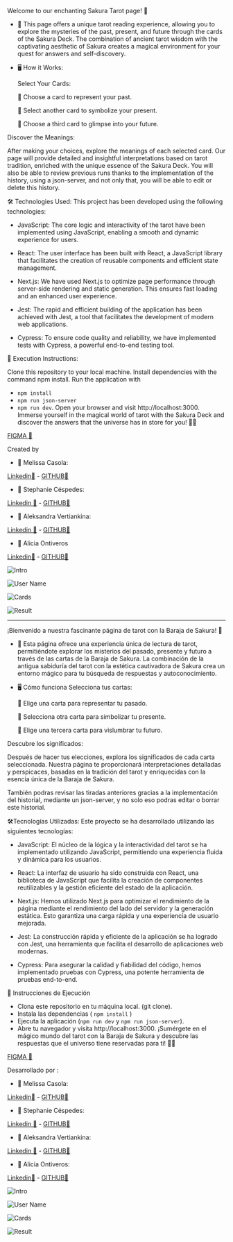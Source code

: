 Welcome to our enchanting Sakura Tarot page! 🌟

- 🧙 This page offers a unique tarot reading experience, allowing you to explore the mysteries of the past, present, and future through the cards of the Sakura Deck. The combination of ancient tarot wisdom with the captivating aesthetic of Sakura creates a magical environment for your quest for answers and self-discovery.

- 🖥️ How it Works: 

  Select Your Cards:

   🌌 Choose a card to represent your past.

   🌟 Select another card to symbolize your present.

   🌈 Choose a third card to glimpse into your future.


Discover the Meanings:

After making your choices, explore the meanings of each selected card. Our page will provide detailed and insightful interpretations based on tarot tradition, enriched with the unique essence of the Sakura Deck.
You will also be able to review previous runs thanks to the implementation of the history, using a json-server, and not only that, you will be able to edit or delete this history.


🛠️ Technologies Used: This project has been developed using the following technologies:

- JavaScript: The core logic and interactivity of the tarot have been implemented using JavaScript, enabling a smooth and dynamic experience for users.

- React: The user interface has been built with React, a JavaScript library that facilitates the creation of reusable components and efficient state management.

- Next.js: We have used Next.js to optimize page performance through server-side rendering and static generation. This ensures fast loading and an enhanced user experience.

- Jest: The rapid and efficient building of the application has been achieved with Jest, a tool that facilitates the development of modern web applications.

- Cypress: To ensure code quality and reliability, we have implemented tests with Cypress, a powerful end-to-end testing tool.


📘 Execution Instructions:

Clone this repository to your local machine.
Install dependencies with the command npm install.
Run the application with 
- ```npm install```
- ```npm run json-server ```
- ```npm run dev```.
Open your browser and visit http://localhost:3000.
Immerse yourself in the magical world of tarot with the Sakura Deck and discover the answers that the universe has in store for you! 🌈✨

[ FIGMA 🔗](https://www.figma.com/proto/AEsHjeqBND7869PWn9t035/Sakura-Tarot?type=design&node-id=64-2043&t=DS5GyE1pY2wQK3Dq-0&scaling=scale-down&page-id=0%3A1&starting-point-node-id=38%3A777&show-proto-sidebar=1)

Created by

- 👩 Melissa Casola:

[Linkedin🔗](https://www.linkedin.com/in/melissa-casola/) -
[ GITHUB🔗](https://github.com/melitacasola)


- 👩 Stephanie Céspedes:

[Linkedin 🔗](https://www.linkedin.com/in/stephanie-cespedes/) -
[ GITHUB🔗](https://github.com/tephyxp)

- 👩 Aleksandra Vertiankina:

[Linkedin 🔗](https://www.linkedin.com/in/alekve/) -
[ GITHUB🔗](https://github.com/kametazin)

- 👩 Alicia Ontiveros

 [Linkedin🔗](https://www.linkedin.com/in/alicia-ontiveros-escudero/) -
 [ GITHUB🔗](https://github.com/AliciaoE) 
 
![Intro](public/img/Intro.png)

![User Name](public/img/Username.png)

![Cards](public/img/main.png)

![Result](public/img/result.png)




-----------------------------------------------------------------------
¡Bienvenido a nuestra fascinante página de tarot con la Baraja de Sakura! 🌟

- 🧙 
Esta página ofrece una experiencia única de lectura de tarot, permitiéndote explorar los misterios del pasado, presente y futuro a través de las cartas de la Baraja de Sakura. La combinación de la antigua sabiduría del tarot con la estética cautivadora de Sakura crea un entorno mágico para tu búsqueda de respuestas y autoconocimiento.

- 🖥️ Cómo funciona
Selecciona tus cartas:

  🌌 Elige una carta para representar tu pasado.

  🌟 Selecciona otra carta para simbolizar tu presente.

  🌈 Elige una tercera carta para vislumbrar tu futuro.

Descubre los significados:

Después de hacer tus elecciones, explora los significados de cada carta seleccionada. Nuestra página te proporcionará interpretaciones detalladas y perspicaces, basadas en la tradición del tarot y enriquecidas con la esencia única de la Baraja de Sakura.

También podras revisar las tiradas anteriores gracias a la implementación del historial, mediante un json-server, y no solo eso podras editar o borrar este historial. 

🛠️Tecnologías Utilizadas:
Este proyecto se ha desarrollado utilizando las siguientes tecnologías:

- JavaScript: El núcleo de la lógica y la interactividad del tarot se ha implementado    utilizando JavaScript, permitiendo una experiencia fluida y dinámica para los usuarios.

- React: La interfaz de usuario ha sido construida con React, una biblioteca de JavaScript que facilita la creación de componentes reutilizables y la gestión eficiente del estado de la aplicación.

- Next.js: Hemos utilizado Next.js para optimizar el rendimiento de la página mediante el rendimiento del lado del servidor y la generación estática. Esto garantiza una carga rápida y una experiencia de usuario mejorada.

- Jest: La construcción rápida y eficiente de la aplicación se ha logrado con Jest, una herramienta que facilita el desarrollo de aplicaciones web modernas.

- Cypress: Para asegurar la calidad y fiabilidad del código, hemos implementado pruebas con Cypress, una potente herramienta de pruebas end-to-end.


📘 Instrucciones de Ejecución

- Clona este repositorio en tu máquina local. (git clone).
- Instala las dependencias ( ```npm install``` )
- Ejecuta la aplicación  (```npm run dev``` y  ```npm run json-server```).
- Abre tu navegador y visita http://localhost:3000.
¡Sumérgete en el mágico mundo del tarot con la Baraja de Sakura y descubre las respuestas que el universo tiene reservadas para ti! 🌈✨

[ FIGMA 🔗](https://www.figma.com/proto/AEsHjeqBND7869PWn9t035/Sakura-Tarot?type=design&node-id=64-2043&t=DS5GyE1pY2wQK3Dq-0&scaling=scale-down&page-id=0%3A1&starting-point-node-id=38%3A777&show-proto-sidebar=1)


 Desarrollado por :

- 👩 Melissa Casola:

[Linkedin🔗](https://www.linkedin.com/in/melissa-casola/) -
[ GITHUB🔗](https://github.com/melitacasola)


- 👩 Stephanie Céspedes:

[Linkedin 🔗](https://www.linkedin.com/in/stephanie-cespedes/) -
[ GITHUB🔗](https://github.com/tephyxp)

- 👩 Aleksandra Vertiankina:

[Linkedin 🔗](https://www.linkedin.com/in/alekve/) -
[ GITHUB🔗](https://github.com/kametazin)

- 👩 Alicia Ontiveros:

 [Linkedin🔗](https://www.linkedin.com/in/alicia-ontiveros-escudero/) -
 [ GITHUB🔗](https://github.com/AliciaoE) 
 

![Intro](public/img/Intro.png)

![User Name](public/img/Username.png)

![Cards](public/img/main.png)

![Result](public/img/result.png)

